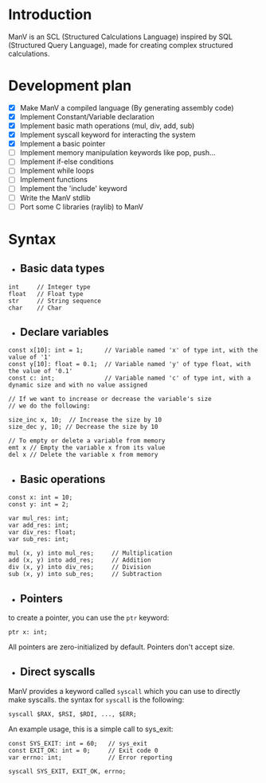 # Introduction

ManV is an SCL (Structured Calculations Language) inspired by SQL (Structured Query Language), made for creating complex structured calculations.

# Development plan

- [X] Make ManV a compiled language (By generating assembly code)
- [X] Implement Constant/Variable declaration
- [X] Implement basic math operations (mul, div, add, sub)
- [X] Implement syscall keyword for interacting the system
- [X] Implement a basic pointer
- [ ] Implement memory manipulation keywords like pop, push...
- [ ] Implement if-else conditions
- [ ] Implement while loops
- [ ] Implement functions
- [ ] Implement the 'include' keyword
- [ ] Write the ManV stdlib
- [ ] Port some C libraries (raylib) to ManV

# Syntax

* ## Basic data types

```
int     // Integer type
float   // Float type
str     // String sequence
char    // Char
```

* ## Declare variables

```
const x[10]: int = 1;      // Variable named 'x' of type int, with the value of '1'
const y[10]: float = 0.1;  // Variable named 'y' of type float, with the value of '0.1'
const c: int;              // Variable named 'c' of type int, with a dynamic size and with no value assigned

// If we want to increase or decrease the variable's size
// we do the following:

size_inc x, 10;  // Increase the size by 10
size_dec y, 10; // Decrease the size by 10

// To empty or delete a variable from memory
emt x // Empty the variable x from its value
del x // Delete the variable x from memory
```

* ## Basic operations

```
const x: int = 10;
const y: int = 2;

var mul_res: int;
var add_res: int;
var div_res: float;
var sub_res: int;

mul (x, y) into mul_res;     // Multiplication
add (x, y) into add_res;     // Addition
div (x, y) into div_res;     // Division
sub (x, y) into sub_res;     // Subtraction
```

* ## Pointers


to create a pointer, you can use the `ptr` keyword:

```
ptr x: int;
```

All pointers are zero-initialized by default. Pointers don't accept size.

* ## Direct syscalls

ManV provides a keyword called `syscall` which you can use to directly make syscalls.
the syntax for `syscall` is the following:


```
syscall $RAX, $RSI, $RDI, ..., $ERR;
```

An example usage, this is a simple call to sys_exit:

```
const SYS_EXIT: int = 60;   // sys_exit
const EXIT_OK: int = 0;     // Exit code 0
var errno: int;             // Error reporting

syscall SYS_EXIT, EXIT_OK, errno;

```

